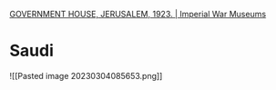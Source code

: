 [GOVERNMENT HOUSE, JERUSALEM, 1923. | Imperial War Museums](https://www.iwm.org.uk/collections/item/object/205124732)

# Saudi
![[Pasted image 20230304085653.png]] 



